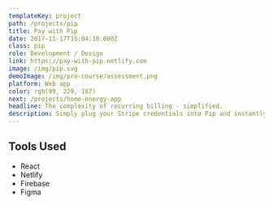 ```yaml
---
templateKey: project
path: /projects/pip
title: Pay with Pip
date: 2017-11-17T15:04:10.000Z
class: pip
role: Development / Design
link: https://pay-with-pip.netlify.com
image: /img/pip.svg
demoImage: /img/pre-course/assessment.png
platform: Web app
color: rgb(99, 229, 187)
next: /projects/home-energy-app
headline: The complexity of recurring billing - simplified.
description: Simply plug your Stripe credentials into Pip and instantly gain access to features that will streamline your subscription management and recurring billing, increase productivity, and improve customer satisfaction. Why build and maintain multiple tools/integrations when Pip has done all the work for you?
---
```


## Tools Used

* React
* Netlify
* Firebase
* Figma
